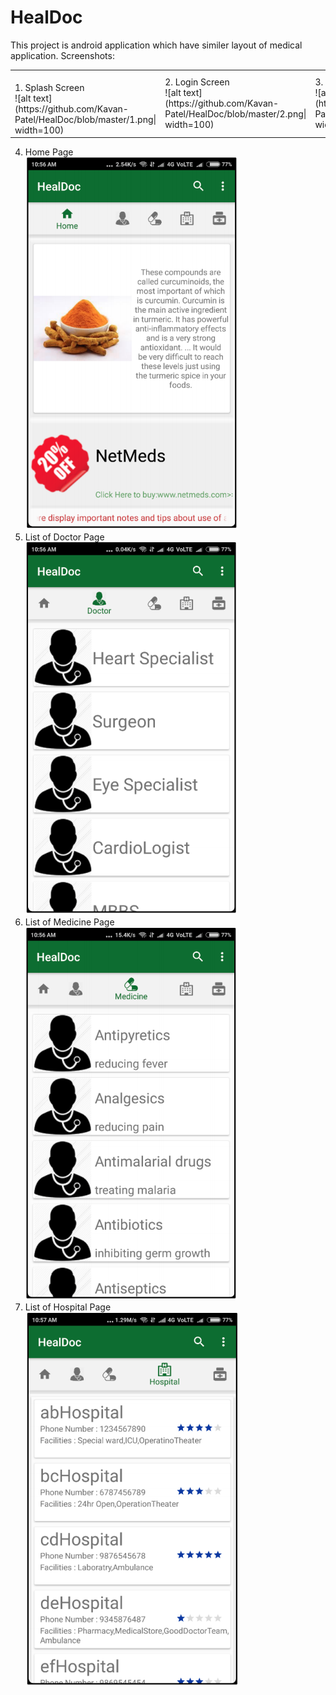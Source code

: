 # HealDoc
This project is android application which have similer layout of medical application. 
Screenshots:
<table>
  <tr>
    <td>
      <br>1. Splash Screen<br>
          ![alt text](https://github.com/Kavan-Patel/HealDoc/blob/master/1.png| width=100)<br>
    </td>
    <td>
      2. Login Screen<br>
      ![alt text](https://github.com/Kavan-Patel/HealDoc/blob/master/2.png| width=100)<br>
    </td>
    <td>
      3. Signup Page<br>
      ![alt text](https://github.com/Kavan-Patel/HealDoc/blob/master/3.png| width=100)<br>
    </td>
  </tr>
 </table>

4. Home Page<br>
![alt text](https://github.com/Kavan-Patel/HealDoc/blob/master/4.png)<br>
5. List of Doctor Page<br>
![alt text](https://github.com/Kavan-Patel/HealDoc/blob/master/5.png)<br>
6. List of Medicine Page<br>
![alt text](https://github.com/Kavan-Patel/HealDoc/blob/master/6.png)<br>
7. List of Hospital Page<br>
![alt text](https://github.com/Kavan-Patel/HealDoc/blob/master/7.png)<br>
